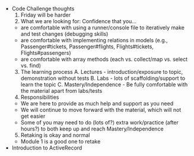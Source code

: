 - Code Challenge thoughts
  1. Friday will be harder
  2. What we are looking for: Confidence that you...
    - are comfortable with using a runner/console file to iteratively make and test changes (debugging skills)
    - are comfortable with implementing relations in models (e.g., Passenger#tickets, Passenger#flights, Flights#tickets, Flights#passengers)
    - are comfortable with array methods (each vs. collect/map vs. select vs. find)
  3. The learning process
    A. Lectures - introduction/exposure to topic, demonstration without tests
    B. Labs - lots of scaffolding/support to learn the topic
    C. Mastery/Independence - Be fully comfortable with the material apart from labs/tests
  4. Responsibilities
    - We are here to provide as much help and support as you need
    - We will continue to move forward with the material, which will not get easier
    - Some of you may need to do (lots of?) extra work/practice (after hours?) to both keep up and reach Mastery/Independence
  5. Retaking is okay and normal
    - Module 1 is a good one to retake
- Introduction to ActiveRecord